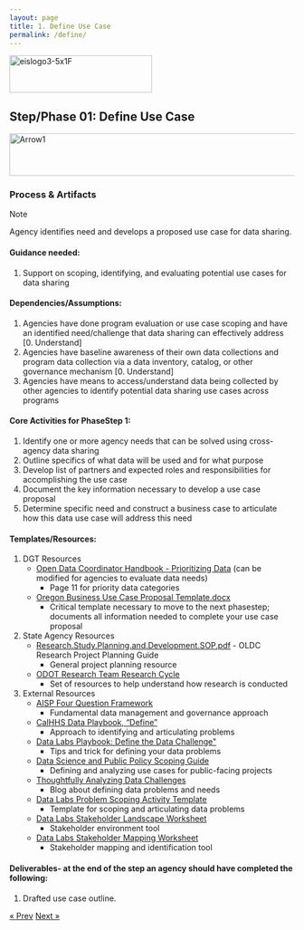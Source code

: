 ```yaml
---
layout: page
title: 1. Define Use Case
permalink: /define/
---
```

<img width="252" height="66" alt="eislogo3-5x1F" src="https://github.com/user-attachments/assets/d6f65686-1ad7-4f8a-a61c-e03c94dda754" />

## Step/Phase 01: Define Use Case

<img width="930" height="75" alt="Arrow1" src="https://github.com/user-attachments/assets/0e162e3f-fe67-4025-b43c-0faa16a8e3a3" />

### Process & Artifacts
> [!NOTE]
> Agency identifies need and develops a proposed use case for data sharing.

#### Guidance needed:  

1. Support on scoping, identifying, and evaluating potential use cases for data sharing 

#### Dependencies/Assumptions: 

1. Agencies have done program evaluation or use case scoping and have an identified need/challenge that data sharing can effectively address [0. Understand] 
2. Agencies have baseline awareness of their own data collections and program data collection via a data inventory, catalog, or other governance mechanism [0. Understand] 
3. Agencies have means to access/understand data being collected by other agencies to identify potential data sharing use cases across programs  

#### Core Activities for PhaseStep 1: 

1. Identify one or more agency needs that can be solved using cross-agency data sharing
2. Outline specifics of what data will be used and for what purpose
3. Develop list of partners and expected roles and responsibilities for accomplishing the use case
4. Document the key information necessary to develop a use case proposal
5. Determine specific need and construct a business case to articulate how this data use case will address this need 

#### Templates/Resources: 

1. DGT Resources 
     - <a href="https://data.oregon.gov/Administrative/Agency-Data-Coordinator-s-Handbook/p6rj-4fdp/about_data">Open Data Coordinator Handbook - Prioritizing Data</a> (can be modified for agencies to evaluate data needs) 
        - Page 11 for priority data categories 
     - [Oregon Business Use Case Proposal Template.docx](https://github.com/user-attachments/files/22032635/Oregon.Business.Use.Case.Proposal.Template.docx)
        - Critical template necessary to move to the next phasestep; documents all information needed to complete your use case proposal 
2. State Agency Resources
     - [Research.Study.Planning.and.Development.SOP.pdf](https://github.com/user-attachments/files/22222241/Research.Study.Planning.and.Development.SOP.pdf) - OLDC Research Project Planning Guide
        - General project planning resource 
     - <a href= "https://www.oregon.gov/odot/programs/pages/research.aspx">ODOT Research Team Research Cycle</a>
        - Set of resources to help understand how research is conducted 
4. External Resources 
     - <a href="https://aisp.upenn.edu/resource-article/four-questions-to-guide-decision-making-for-data-sharing-and-integration/">AISP Four Question Framework</a> 
        - Fundamental data management and governance approach 
     - <a href="https://chhsdata.github.io/dataplaybook/define/">CalHHS Data Playbook, “Define” </a> 
        - Approach to identifying and articulating problems 
     -  <a href="https://sites.google.com/georgetown.edu/data-labs-playbook/define-the-data-challenge?authuser=0">Data Labs Playbook: Define the Data Challenge"</a>
        - Tips and trick for defining your data problems 
     - <a href="http://www.datasciencepublicpolicy.org/our-work/tools-guides/data-science-project-scoping-guide/"> Data Science and Public Policy Scoping Guide</a>
        - Defining and analyzing use cases for public-facing projects 
     - <a href="https://beeckcenter.georgetown.edu/foundations-of-a-successful-data-project-thoughtfully-analyzing-data-challenges/">Thoughtfully Analyzing Data Challenges</a>
        - Blog about defining data problems and needs 
     -  <a href="https://stateoforegon.sharepoint.com/:b:/r/sites/DAS-EIS-DGT/Shared Documents/eMOU Project Planning/Pilot Scoping and Execution/Templates/1 - Define Use Case/Problem Scoping Activity (Template).pdf?csf=1&web=1&e=DP6Jph">Data Labs Problem Scoping Activity Template</a>
        - Template for scoping and articulating data problems 
     - <a href="https://stateoforegon.sharepoint.com/:w:/r/sites/DAS-EIS-DGT/Shared Documents/eMOU Project Planning/Pilot Scoping and Execution/Templates/1 - Define Use Case/Stakeholder Mapping Worksheet.docx?d=w4c40e811bc4f4a23a95bba2fbc7024eb&csf=1&web=1&e=FrPDB9">Data Labs Stakeholder Landscape Worksheet</a>
        - Stakeholder environment tool 
     -  <a href="https://stateoforegon.sharepoint.com/:w:/r/sites/DAS-EIS-DGT/Shared Documents/eMOU Project Planning/Pilot Scoping and Execution/Templates/1 - Define Use Case/Stakeholder Mapping Worksheet.docx?d=w4c40e811bc4f4a23a95bba2fbc7024eb&csf=1&web=1&e=37M7Wq">Data Labs Stakeholder Mapping Worksheet</a>
        - Stakeholder mapping and identification tool 
#### Deliverables- at the end of the step an agency should have completed the following:   
1. Drafted use case outline.


<!-- Pagination -->
<div class="pagination">
  <a class="pagination-item older" href="{{ site.baseurl }}/understand">&laquo; Prev</a>
  <a class="pagination-item newer" href="{{ site.baseurl }}/develop">Next &raquo;</a>
</div>
